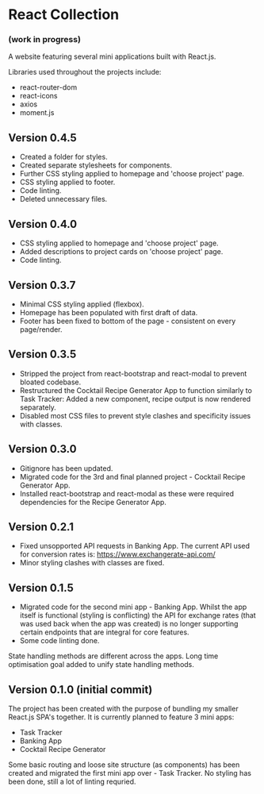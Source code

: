 # React Collection

### (work in progress)

A website featuring several mini applications built with React.js.

Libraries used throughout the projects include:

- react-router-dom
- react-icons
- axios
- moment.js

## Version 0.4.5

- Created a folder for styles.
- Created separate stylesheets for components.
- Further CSS styling applied to homepage and 'choose project' page.
- CSS styling applied to footer.
- Code linting.
- Deleted unnecessary files.

## Version 0.4.0

- CSS styling applied to homepage and 'choose project' page.
- Added descriptions to project cards on 'choose project' page.
- Code linting.

## Version 0.3.7

- Minimal CSS styling applied (flexbox).
- Homepage has been populated with first draft of data.
- Footer has been fixed to bottom of the page - consistent on every page/render.

## Version 0.3.5

- Stripped the project from react-bootstrap and react-modal to prevent bloated codebase.
- Restructured the Cocktail Recipe Generator App to function similarly to Task Tracker: Added a new component, recipe output is now rendered separately.
- Disabled most CSS files to prevent style clashes and specificity issues with classes.

## Version 0.3.0

- Gitignore has been updated.
- Migrated code for the 3rd and final planned project - Cocktail Recipe Generator App.
- Installed react-bootstrap and react-modal as these were required dependencies for the Recipe Generator App.

## Version 0.2.1

- Fixed unsopported API requests in Banking App. The current API used for conversion rates is: https://www.exchangerate-api.com/
- Minor styling clashes with classes are fixed.

## Version 0.1.5

- Migrated code for the second mini app - Banking App. Whilst the app itself is functional (styling is conflicting) the API for exchange rates (that was used back when the app was created) is no longer supporting certain endpoints that are integral for core features.
- Some code linting done.

State handling methods are different across the apps. Long time optimisation goal added to unify state handling methods.

## Version 0.1.0 (initial commit)

The project has been created with the purpose of bundling my smaller React.js SPA's together.
It is currently planned to feature 3 mini apps:

- Task Tracker
- Banking App
- Cocktail Recipe Generator

Some basic routing and loose site structure (as components) has been created and migrated the first mini app over - Task Tracker.
No styling has been done, still a lot of linting requried.

